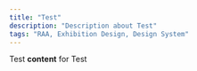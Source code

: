 ```yaml
---
title: "Test"
description: "Description about Test"
tags: "RAA, Exhibition Design, Design System"
---
```


Test **content** for Test
